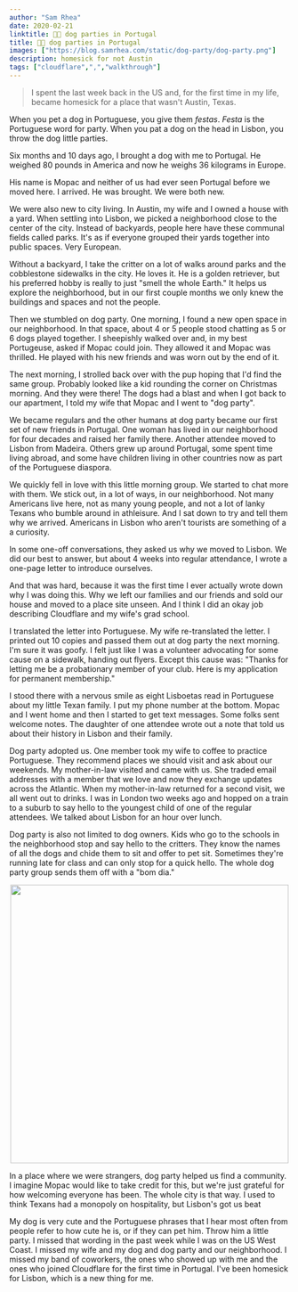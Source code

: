 ```yaml
---
author: "Sam Rhea"
date: 2020-02-21
linktitle: 🐶🥳 dog parties in Portugal
title: 🐶🥳 dog parties in Portugal
images: ["https://blog.samrhea.com/static/dog-party/dog-party.png"]
description: homesick for not Austin
tags: ["cloudflare",",","walkthrough"]
---
```


> I spent the last week back in the US and, for the first time in my life, became homesick for a place that wasn't Austin, Texas.

When you pet a dog in Portuguese, you give them *festas*. *Festa* is the Portuguese word for party. When you pat a dog on the head in Lisbon, you throw the dog little parties.

Six months and 10 days ago, I brought a dog with me to Portugal. He weighed 80 pounds in America and now he weighs 36 kilograms in Europe.

His name is Mopac and neither of us had ever seen Portugal before we moved here. I arrived. He was brought. We were both new.

We were also new to city living. In Austin, my wife and I owned a house with a yard. When settling into Lisbon, we picked a neighborhood close to the center of the city. Instead of backyards, people here have these communal fields called parks. It's as if everyone grouped their yards together into public spaces. Very European.

Without a backyard, I take the critter on a lot of walks around parks and the cobblestone sidewalks in the city. He loves it. He is a golden retriever, but his preferred hobby is really to just "smell the whole Earth." It helps us explore the neighborhood, but in our first couple months we only knew the buildings and spaces and not the people.

Then we stumbled on dog party. One morning, I found a new open space in our neighborhood. In that space, about 4 or 5 people stood chatting as 5 or 6 dogs played together. I sheepishly walked over and, in my best Portugeuse, asked if Mopac could join. They allowed it and Mopac was thrilled. He played with his new friends and was worn out by the end of it.

The next morning, I strolled back over with the pup hoping that I'd find the same group. Probably looked like a kid rounding the corner on Christmas morning. And they were there! The dogs had a blast and when I got back to our apartment, I told my wife that Mopac and I went to "dog party".

We became regulars and the other humans at dog party became our first set of new friends in Portugal. One woman has lived in our neighborhood for four decades and raised her family there. Another attendee moved to Lisbon from Madeira. Others grew up around Portugal, some spent time living abroad, and some have children living in other countries now as part of the Portuguese diaspora.

We quickly fell in love with this little morning group. We started to chat more with them. We stick out, in a lot of ways, in our neighborhood. Not many Americans live here, not as many young people, and not a lot of lanky Texans who bumble around in athleisure. And I sat down to try and tell them why we arrived. Americans in Lisbon who aren't tourists are something of a a curiosity.

In some one-off conversations, they asked us why we moved to Lisbon. We did our best to answer, but about 4 weeks into regular attendance, I wrote a one-page letter to introduce ourselves.

And that was hard, because it was the first time I ever actually wrote down why I was doing this. Why we left our families and our friends and sold our house and moved to a place site unseen. And I think I did an okay job describing Cloudflare and my wife's grad school.

I translated the letter into Portuguese. My wife re-translated the letter. I printed out 10 copies and passed them out at dog party the next morning. I'm sure it was goofy. I felt just like I was a volunteer advocating for some cause on a sidewalk, handing out flyers. Except this cause was: "Thanks for letting me be a probationary member of your club. Here is my application for permanent membership."

I stood there with a nervous smile as eight Lisboetas read in Portuguese about my little Texan family. I put my phone number at the bottom. Mopac and I went home and then I started to get text messages. Some folks sent welcome notes. The daughter of one attendee wrote out a note that told us about their history in Lisbon and their family.

Dog party adopted us. One member took my wife to coffee to practice Portuguese. They recommend places we should visit and ask about our weekends. My mother-in-law visited and came with us. She traded email addresses with a member that we love and now they exchange updates across the Atlantic. When my mother-in-law returned for a second visit, we all went out to drinks. I was in London two weeks ago and hopped on a train to a suburb to say hello to the youngest child of one of the regular attendees. We talked about Lisbon for an hour over lunch.

Dog party is also not limited to dog owners. Kids who go to the schools in the neighborhood stop and say hello to the critters. They know the names of all the dogs and chide them to sit and offer to pet sit. Sometimes they're running late for class and can only stop for a quick hello. The whole dog party group sends them off with a "bom dia."

<div style="text-align:center">
<img src="/static/dog-party/dog-party.png" class="center" width="500"/>
</div>

In a place where we were strangers, dog party helped us find a community. I imagine Mopac would like to take credit for this, but we're just grateful for how welcoming everyone has been. The whole city is that way. I used to think Texans had a monopoly on hospitality, but Lisbon's got us beat

My dog is very cute and the Portuguese phrases that I hear most often from people refer to how cute he is, or if they can pet him. Throw him a little party. I missed that wording in the past week while I was on the US West Coast. I missed my wife and my dog and dog party and our neighborhood. I missed my band of coworkers, the ones who showed up with me and the ones who joined Cloudflare for the first time in Portugal. I've been homesick for Lisbon, which is a new thing for me.